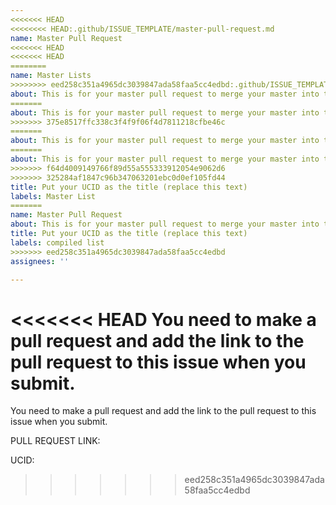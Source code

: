 ```yaml
---
<<<<<<< HEAD
<<<<<<<< HEAD:.github/ISSUE_TEMPLATE/master-pull-request.md
name: Master Pull Request
<<<<<<< HEAD
<<<<<<< HEAD
========
name: Master Lists
>>>>>>>> eed258c351a4965dc3039847ada58faa5cc4edbd:.github/ISSUE_TEMPLATE/master-lists.md
about: This is for your master pull request to merge your master into this repo.
=======
about: This is for your master pull request to merge your master into this repo
>>>>>>> 375e8517ffc338c3f4f9f06f4d7811218cfbe46c
=======
about: This is for your master pull request to merge your master into this repo
=======
about: This is for your master pull request to merge your master into this repo.
>>>>>>> f64d4009149766f89d55a555333912054e9062d6
>>>>>>> 325284af1847c96b347063201ebc0d0ef105fd44
title: Put your UCID as the title (replace this text)
labels: Master List
=======
name: Master Pull Request
about: This is for your master pull request to merge your master into this repo.
title: Put your UCID as the title (replace this text)
labels: compiled list
>>>>>>> eed258c351a4965dc3039847ada58faa5cc4edbd
assignees: ''

---
```


<<<<<<< HEAD
You need to make a pull request and add the link to the pull request to this issue when you submit.
=======
You need to make a pull request and add the link to the pull request to this issue when you submit.  

PULL REQUEST LINK:

UCID:
>>>>>>> eed258c351a4965dc3039847ada58faa5cc4edbd
